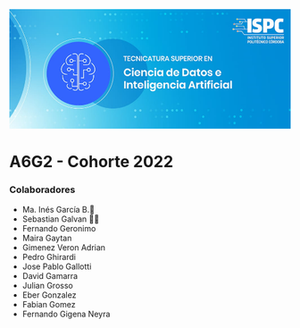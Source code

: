 <img src="./github-repo_assets/ISPC_CDIA.jpg" width="auto" height="auto">

# A6G2 - Cohorte 2022
### Colaboradores

- Ma. Inés García B.🦄
- Sebastian Galvan 🐱‍👤
- Fernando Geronimo
- Maira Gaytan
- Gimenez Veron Adrian
- Pedro Ghirardi
- Jose Pablo Gallotti
- David Gamarra 
- Julian Grosso
- Eber Gonzalez  
- Fabian Gomez
- Fernando Gigena Neyra